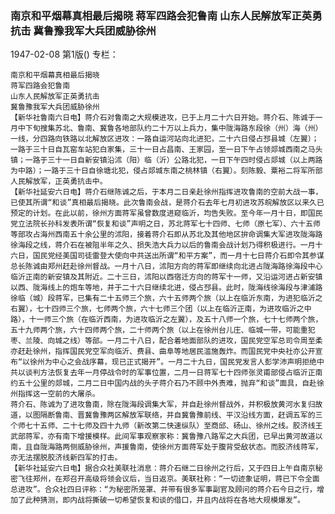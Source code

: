 ### 南京和平烟幕真相最后揭晓  蒋军四路会犯鲁南  山东人民解放军正英勇抗击  冀鲁豫我军大兵团威胁徐州

1947-02-08
第1版()
专栏：

    南京和平烟幕真相最后揭晓
    蒋军四路会犯鲁南
    山东人民解放军正英勇抗击
    冀鲁豫我军大兵团威胁徐州
    【新华社鲁南六日电】蒋介石对鲁南之大规模进攻，已于上月二十六日开始。蒋介石、陈诚于一月中下旬搜集苏北、鲁南、冀鲁各地部队约二十万以上兵力，集中陇海路东段徐（州）海（州）一线，分四路向铁路以北解放区进攻：一路自运河站向北进犯，二十六日侵占邳县城（左翼）；一路于三十日自瓦窑车站犯白家集，三十一日占昌南、王家园，至一日下午占领郯城西南之马头镇；一路于三十一日自新安镇沿沭（阳）临（沂）公路北犯，一日下午四时侵占郯城（以上两路为中路）；一路于三十日自徐塘北犯，侵占郯城东南之桃林镇（右翼）。刻陈毅、粟裕二将军所部人民解放军，正英勇抗击中。
    【新华社延安六日电】蒋介石继陈诚之后，于本月二日亲赴徐州指挥进攻鲁南的空前大战一事，已使其所谓“和谈”真相最后揭晓。此次鲁南会战，是蒋介石去年七月初进攻苏皖解放区以来久已预定的计划。在此以前，徐州方面蒋军虽曾数度进窥临沂，均告失败。至今年一月十日，即国民党立法院长孙科发表所谓“恢复和谈”声明之日，苏北蒋军七十四师、七师（原七军）、六十五师等部攻占海州西南五十余公里的沭阳，接着蒋介石即从苏北及其他地区拚命调集大军进攻陇海路徐海段之线，蒋介石在被阻半年之久、损失浩大兵力以后的鲁南会战计划乃得积极进行。一月十六日，国民党经美国司徒雷登大使向中共送出所谓“和平方案”，而一月十七日蒋介石即令其参谋总长陈诚由郑州赶赴徐州督战。一月十八日，沭阳方向的蒋军即继续向北进占陇海路徐海段中心临沂正南的新安镇及其附近。二十三日，沭阳以西宿迁方向的蒋军十一师，又沿运河进占新安镇以西、陇海线上的炮车等地，并于二十六日继续北进，侵占邳县。此时，陇海线徐海段与津浦路徐临（城）段蒋军，已集有二十五师三个旅，六十五师两个旅（以上在临沂东南，为进犯临沂之右翼），七十四师三个旅，七师两个旅，六十七师三个团（以上在临沂正南，为进攻临沂之中路），十一师三个旅（在临沂西南，为进攻临沂之左翼），及五十八师一个旅，七十七师两个旅，五十九师两个旅，六十四师两个旅，二十师两个旅（以上在徐州台儿庄、临城一带，可能重犯枣、兰陵、向城之线）等部。一月二十八日，配合着地面部队的进攻，国民党空军总司令周至柔亦赶赴徐州，指挥国民党空军向临沂、费县、曲阜等地居民滥施轰炸。而国民党中央社亦公开宣布“以徐州为中心之会战序幕，现已正式揭开”。一月二十九日，国民党发言人彭学沛声明拒绝中共以谈判方法恢复去年一月停战令时的军事位置，二月一日蒋军七十四师张灵甫部侵占临沂正南约五十公里的郯城，二月二日中国内战的头子蒋介石乃不顾中外责难，抛弃“和谈”面具，自赴徐州指挥这一空前的大屠杀。
    蒋介石、陈诚为了进攻鲁南，除在陇海段调集大军，并自赴徐州督战外，并积极放黄河水复归故道，以图隔断鲁南、晋冀鲁豫两区解放军联络，并自冀鲁豫前线、平汉沿线方面，赶调五军的三个师七十五师、二十七师及四十九师（新改第二快速纵队）至商邱、砀山、徐州之线。胶济线王武部蒋军，亦有南下增援模样。此间军事观察家称：冀鲁豫八路军之大兵团，已早出黄河故道以南，且自陇海路两侧威胁徐州，声援鲁南，使徐州方面蒋军处于腹背受敌状态。而胶济线蒋军，亦无法摆脱胶济线新四军的打击。
    【新华社延安六日电】据合众社美联社消息：蒋介石继二日徐州之行后，又于四日上午自南京秘密飞往郑州，在郑召开高级将领会议后，当日返京。美联社称：“一切迹象证明，蒋已下令全面总进攻”。合众社四日评称：“为秘密所笼罩、并带有很多军事副官及顾问的蒋介石今日之行，增加了此种猜测，即内战将撕破一切希望恢复和谈的借口，并且内战将在各地大规模爆发”。
